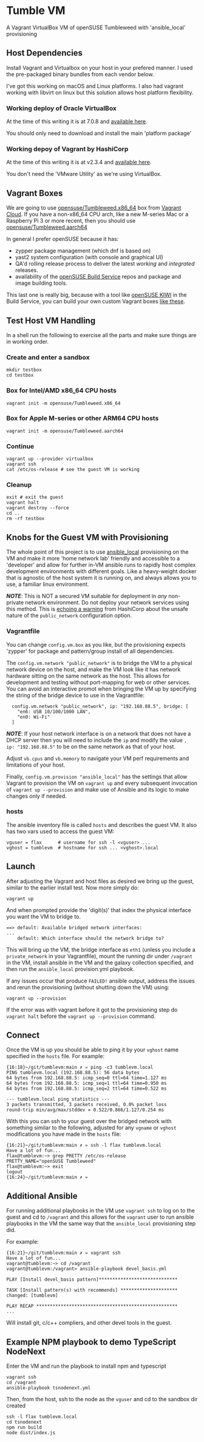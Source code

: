 # Tumble VM

A Vagrant VirtualBox VM of openSUSE Tumbleweed with 'ansible_local' provisioning

## Host Dependencies


Install Vagrant and Virtualbox on your host in your prefered manner. I used the pre-packaged binary bundles from each vendor below.

I've got this working on macOS and Linux platforms.  I also had vagrant working with libvirt on linux but this solution allows host platform flexibility.

### Working deploy of Oracle VirtualBox

At the time of this writing it is at 7.0.8 and [available here](https://www.virtualbox.org/wiki/Downloads).

You should only need to download and install the main 'platform package'

### Working depoy of Vagrant by HashiCorp

At the time of this writing it is at v2.3.4 and [available here](https://developer.hashicorp.com/vagrant/downloads).

You don't need the 'VMware Utility' as we're using VirtualBox.


## Vagrant Boxes

We are going to use [opensuse/Tumbleweed.x86_64](https://app.vagrantup.com/opensuse/boxes/Tumbleweed.x86_64) box from [Vagrant Cloud]( https://app.vagrantup.com/boxes/search).  If you have a non-x86_64 CPU arch, like a new M-series Mac or a Raspberry Pi 3 or more recent, then you should use [opensuse/Tumbleweed.aarch64](https://app.vagrantup.com/opensuse/boxes/Tumbleweed.aarch64)

In general I prefer openSUSE because it has:

* zypper package management (which dnf is based on)
* yast2 system configuration (with console and graphical UI)
* QA'd rolling release process to deliver the latest _working_ and _integrated_ releases.
* availability of the [openSUSE Build Service](https://build.opensuse.org/) repos and package and image building tools.

This last one is really big, because with a tool like [openSUSE KIWI](https://osinside.github.io/kiwi/) in the Build Service, you can build your own custom Vagrant boxes [like these](https://build.opensuse.org/package/show/openSUSE:Factory:ToTest/kiwi-images-vagrant).

## Test Host VM Handling

In a shell run the following to exercise all the parts and make sure things are in working order.

### Create and enter a sandbox

    mkdir testbox
    cd testbox

### Box for Intel/AMD x86_64 CPU hosts

    vagrant init -m opensuse/Tumbleweed.x86_64

### Box for Apple M-series or other ARM64 CPU hosts

    vagrant init -m opensuse/Tumbleweed.aarch64

### Continue

    vagrant up --provider virtualbox
    vagrant ssh
    cat /etc/os-release # see the guest VM is working

### Cleanup

    exit # exit the guest
    vagrant halt
    vagrant destroy --force
    cd ..
    rm -rf testbox

## Knobs for the Guest VM with Provisioning

The whole point of this project is to use [ansible_local](https://developer.hashicorp.com/vagrant/docs/provisioning/ansible_local) provisioning on the VM and make it more 'home network lab' friendly and accessible to a 'developer' and allow for further in-VM ansible runs to rapidly host complex development environments with different goals. Like a heavy-weight docker that is agnostic of the host system it is running on, and always allows you to use, a familiar linux environment.

***NOTE***: This is NOT a secured VM suitable for deployment in *any* non-private network environment. Do not deploy your network services using this method. This is [echoing a warning](https://developer.hashicorp.com/vagrant/docs/networking/public_network) from HashiCorp about the unsafe nature of the `public_network` configuration option.

### Vagrantfile

You can change `config.vm.box` as you like, but the provisioning expects 'zypper' for package and pattern/group install of all dependencies.

The `config.vm.network "public_network"` is to bridge the VM to a physical network device on the host, and make the VM look like it has network hardware sitting on the same network as the host. This allows for development and testing without port-mapping for web or other services. You can avoid an interactive promot when bringing the VM up by specifying the string of the bridge device to use in the Vagrantfile:

      config.vm.network "public_network", ip: "192.168.88.5", bridge: [
        "en6: USB 10/100/1000 LAN",
        "en0: Wi-Fi"
      ]

***NOTE***: If your host network interface is on a network that does not have a DHCP server then you will need to include the `ip` and modify the value `, ip: "192.168.88.5"` to be on the same network as that of your host.

Adjust `vb.cpus` and `vb.memory` to navigate your VM perf requirements and limitations of your host.

Finally, `config.vm.provision "ansible_local"` has the settings that allow Vagrant to provision the VM on `vagrant up` and every subsequent invocation of `vagrant up --provision` and make use of Ansible and its logic to make changes only if needed.

### hosts

The ansible inventory file is called `hosts` and describes the guest VM. It also has two vars used to access the guest VM:

    vguser = flax      # username for ssh -l <vguser> ...
    vghost = tumblevm  # hostname for ssh ... <vghost>.local

## Launch

After adjusting the Vagrant and host files as desired we bring up the guest, similar to the earlier install test. Now more simply do:

    vagrant up

And when prompted provide the 'digit(s)' that index the physical interface you want the VM to bridge to.

    ==> default: Available bridged network interfaces:
    ...
        default: Which interface should the network bridge to?

This will bring up the VM, the bridge interface as `eth1` (unless you include a `private_network` in your Vagrantfile), mount the running dir under `/vagrant` in the VM, install ansible in the VM and the galaxy collection specified, and then run the `ansible_local` provision.yml playbook.

If any issues occur that produce `FAILED!` ansible output, address the issues and rerun the provisioning (without shutting down the VM) using:

    vagrant up --provision

If the error was with vagrant before it got to the provisioning step do `vagrant halt` before the `vagrant up --provision` command.

## Connect

Once the VM is up you should be able to ping it by your `vghost` name specified in the `hosts` file. For example:

    {16:18}~/git/tumblevm:main ✗ ➭ ping -c3 tumblevm.local
    PING tumblevm.local (192.168.88.5): 56 data bytes
    64 bytes from 192.168.88.5: icmp_seq=0 ttl=64 time=1.127 ms
    64 bytes from 192.168.88.5: icmp_seq=1 ttl=64 time=0.950 ms
    64 bytes from 192.168.88.5: icmp_seq=2 ttl=64 time=0.522 ms
    
    --- tumblevm.local ping statistics ---
    3 packets transmitted, 3 packets received, 0.0% packet loss
    round-trip min/avg/max/stddev = 0.522/0.866/1.127/0.254 ms

With this you can ssh to your guest over the bridged network with something similar to the following, adjusted for any `vgname` or `vghost` modifications you have made in the `hosts` file:

    {16:21}~/git/tumblevm:main ✗ ➭ ssh -l flax tumblevm.local
    Have a lot of fun...
    flax@tumblevm:~> grep PRETTY /etc/os-release
    PRETTY_NAME="openSUSE Tumbleweed"
    flax@tumblevm:~> exit
    logout
    {16:24}~/git/tumblevm:main ✗ ➭



## Additional Ansible

For running additional playbooks in the VM use `vagrant ssh` to log on to the guest and cd to `/vagrant` and this allows for the `vagrant` user to run ansible playbooks in the VM the same way that the `ansible_local` provisioning step did.

For example:

    {16:21}~/git/tumblevm:main ✗ ➭ vagrant ssh
    Have a lot of fun...
    vagrant@tumblevm:~> cd /vagrant
    vagrant@tumblevm:/vagrant> ansible-playbook devel_basis.yml

    PLAY [Install devel_basis pattern]*****************************

    TASK [Install pattern(s) with recommends] *********************
    changed: [tumblevm]

    PLAY RECAP ****************************************************
    ...

Will install git, c/c++ compliers, and other devel tools in the guest.

## Example NPM playbook to demo TypeScript NodeNext

Enter the VM and run the playbook to install npm and typescript

    vagrant ssh
    cd /vagrant
    ansible-playbook tsnodenext.yml

Then, from the host, ssh to the node as the `vguser` and cd to the sandbox dir created

    ssh -l flax tumblevm.local
    cd tsnodenext
    npm run build
    node dist/index.js
